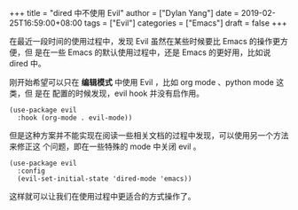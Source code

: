 +++
title = "dired 中不使用 Evil"
author = ["Dylan Yang"]
date = 2019-02-25T16:59:00+08:00
tags = ["Evil"]
categories = ["Emacs"]
draft = false
+++

在最近一段时间的使用过程中，发现 Evil 虽然在某些时候要比 Emacs 的操作更方便，但
是在一些 Emacs 的默认使用过程中，还是 Emacs 的更好用，比如说 dired 中。

刚开始希望可以只在 **编辑模式** 中使用 Evil ，比如 org mode 、python mode 这类，但
是在 配置的时候发现，evil hook 并没有启作用。

```emacs-lisp
(use-package evil
  :hook (org-mode . evil-mode))
```

但是这种方案并不能实现在阅读一些相关文档的过程中发现，可以使用另一个方法来修正这
个问题，即在一些特殊的 mode 中关闭 evil 。

```emacs-lisp
(use-package evil
  :config
  (evil-set-initial-state 'dired-mode 'emacs))
```

这样就可以让我们在使用过程中更适合的方式操作了。
